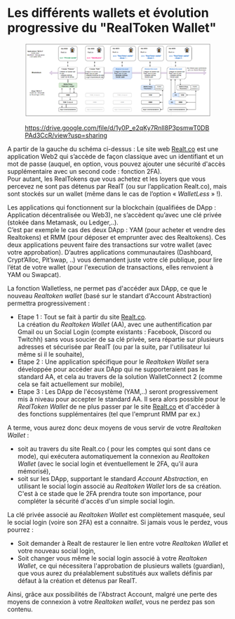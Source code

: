 # Les différents wallets et évolution progressive du "RealToken Wallet"

<figure><img src="../../.gitbook/assets/image (303).png" alt=""><figcaption><p><a href="https://drive.google.com/file/d/1y0P_e2qKy7Rnll8P3psmwT0DBPAd3CcR/view?usp=sharing">https://drive.google.com/file/d/1y0P_e2qKy7Rnll8P3psmwT0DBPAd3CcR/view?usp=sharing</a></p></figcaption></figure>

A partir de la gauche du schéma ci-dessus : Le site web [Realt.co](https://realt.co/) est une application Web2 qui s’accède de façon classique avec un identifiant et un mot de passe (auquel, en option, vous pouvez ajouter une sécurité d'accès supplémentaire avec un second code : fonction 2FA).\
Pour autant, les RealTokens que vous achetez et les loyers que vous percevez ne sont pas détenus par RealT (ou sur l’application Realt.co), mais sont stockés sur un wallet (même dans le cas de l’option « _WalletLess_ » !).

Les applications qui fonctionnent sur la blockchain (qualifiées de DApp : Application décentralisée ou Web3), ne s’accèdent qu’avec une clé privée (stokée dans Metamask, ou Ledger,..).\
C’est par exemple le cas des deux DApp : YAM (pour acheter et vendre des Realtokens) et RMM (pour déposer et emprunter avec des Realtokens). Ces deux applications peuvent faire des transactions sur votre wallet (avec votre approbation). D’autres applications communautaires (Dashboard, Crypt’Alloc, Pit’swap, ..) vous demandent juste votre clé publique, pour lire l’état de votre wallet (pour l'execution de  transactions, elles renvoient à YAM ou Swapcat).

La fonction Walletless, ne permet pas d'accéder aux DApp, ce que le nouveau _Realtoken wallet_ (basé sur le standart d'Account Abstraction) permettra progressivement :&#x20;

* Etape 1 : Tout se fait à partir du site [Realt.co](https://realt.co/). \
  La création du _Realtoken Wallet_ (AA), avec une authentification par Gmail ou un Social Login (compte existants : Facebook, Discord ou  Twitchh) sans vous soucier de sa clé privée, sera répartie sur plusieurs adresses et sécurisée par RealT (ou par la suite, par l'utilisateur lui même si il le souhaite),
* Etape 2 : Une application spécifique pour le _Realtoken Wallet_  sera développée pour accéder aux DApp qui ne supporteraient pas le standard AA, et cela au travers de la solution WalletConnect 2 (comme cela se fait actuellement sur mobile),
* Etape 3 : Les DApp de l'écosystème (YAM,..) seront progressivement mis à niveau pour accepter le standard AA. Il sera alors possible pour le _RealToken Wallet_ de ne plus passer par le site [Realt.co](https://realt.co/) et d'accéder à des fonctions supplémentaires (tel que l'emprunt RMM par ex.)

A terme, vous aurez donc deux moyens de vous servir de votre _Realtoken Wallet_ :&#x20;

* soit au travers du site Realt.co ( pour les comptes qui sont dans ce mode), qui exécutera automatiquement la connexion au _Realtoken Wallet_ (avec le social login et éventuellement le 2FA, qu'il aura mémorisé),
* soit sur les DApp, supportant le standard _Account Abstraction_, en utilisant le social login associé au _Realtoken Wallet_ lors de sa création. C'est à ce stade que le 2FA prendra toute son importance, pour compléter la sécurité d'accès d'un simple social login.

La clé privée associé au _Realtoken Wallet_ est complètement masquée, seul le social login (voire son 2FA) est a connaitre. Si jamais vous le perdez, vous pourrez :&#x20;

* Soit demander à Realt de restaurer le lien entre votre _Realtoken Wallet_ et votre nouveau social login,
* Soit changer vous même le social login associé à votre _Realtoken Wallet_, ce qui nécessitera l'approbation de plusieurs wallets (guardian), que vous aurez du préalablement substitués aux wallets définis par défaut à la création et détenus par RealT.

Ainsi, grâce aux possibilités de l'Abstract Account, malgré une perte des moyens de connexion à votre _Realtoken wallet_, vous ne perdez pas son contenu.


